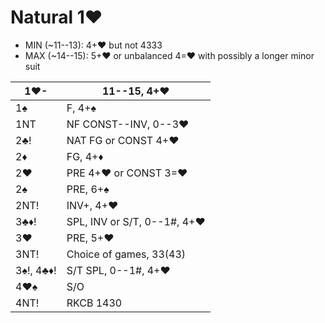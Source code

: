 # Natural 1♥

- MIN (~11--13): 4+♥ but not 4333
- MAX (~14--15): 5+♥ or unbalanced 4=♥ with possibly a longer minor suit

| 1♥-       | 11--15, 4+♥ |
|-----------|-------------|
| 1♠        | F, 4+♠
| 1NT       | NF CONST--INV, 0--3♥
| 2♣!       | NAT FG or CONST 4+♥
| 2♦        | FG, 4+♦
| 2♥        | PRE 4+♥ or CONST 3=♥
| 2♠        | PRE, 6+♠
| 2NT!      | INV+, 4+♥
| 3♣♦!      | SPL, INV or S/T, 0--1#, 4+♥
| 3♥        | PRE, 5+♥
| 3NT!      | Choice of games, 33(43)
| 3♠!, 4♣♦! | S/T SPL, 0--1#, 4+♥
| 4♥♠       | S/O
| 4NT!      | RKCB 1430
